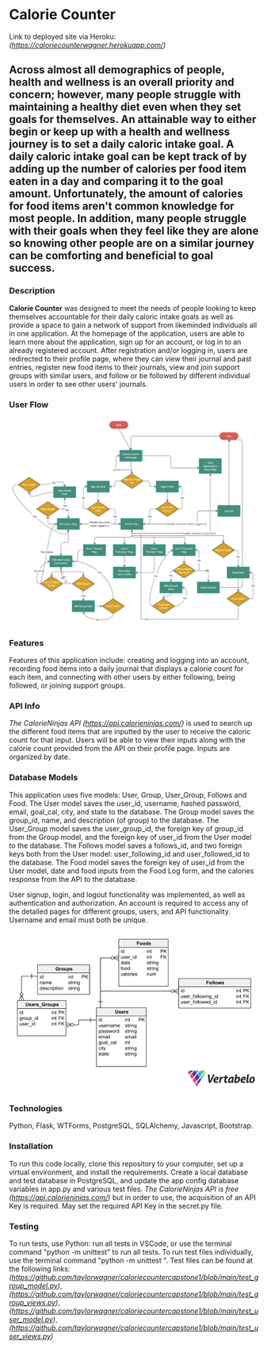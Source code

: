 # Calorie Counter

Link to deployed site via Heroku: *(https://caloriecounterwagner.herokuapp.com/)*

## Across almost all demographics of people, health and wellness is an overall priority and concern; however, many people struggle with maintaining a healthy diet even when they set goals for themselves. An attainable way to either begin or keep up with a health and wellness journey is to set a daily caloric intake goal. A daily caloric intake goal can be kept track of by adding up the number of calories per food item eaten in a day and comparing it to the goal amount. Unfortunately, the amount of calories for food items aren't common knowledge for most people. In addition, many people struggle with their goals when they feel like they are alone so knowing other people are on a similar journey can be comforting and beneficial to goal success.

### Description

**Calorie Counter** was designed to meet the needs of people looking to keep themselves accountable for their daily caloric intake goals as well as provide a space to gain a network of support from likeminded individuals all in one application. At the homepage of the application, users are able to learn more about the application, sign up for an account, or log in to an already registered account. After registration and/or logging in, users are redirected to their profile page, where they can view their journal and past entries, register new food items to their journals, view and join support groups with similar users, and follow or be followed by different individual users in order to see other users' journals.

### User Flow

![Application User Flow](static/images/calcountuserflow.png)

### Features

Features of this application include: creating and logging into an account, recording food items into a daily journal that displays a calorie count for each item, and connecting with other users by either following, being followed, or joining support groups.

### API Info

*The CalorieNinjas API (https://api.calorieninjas.com/)* is used to search up the different food items that are inputted by the user to receive the caloric count for that input. Users will be able to view their inputs along with the calorie count provided from the API on their profile page. Inputs are organized by date.

### Database Models

This application uses five models: User, Group, User_Group, Follows and Food. The User model saves the user_id, username, hashed password, email, goal_cal, city, and state to the database. The Group model saves the group_id, name, and description (of group) to the database. The User_Group model saves the user_group_id, the foreign key of group_id from the Group model, and the foreign key of user_id from the User model to the database. The Follows model saves a follows_id, and two foreign keys both from the User model: user_following_id and user_followed_id to the database. The Food model saves the foreign key of user_id from the User model, date and food inputs from the Food Log form, and the calories response from the API to the database.

User signup, login, and logout functionality was implemented, as well as authentication and authorization. An account is required to access any of the detailed pages for different groups, users, and API functionality. Username and email must both be unique.

![Database Models Schema](static/images/calcountschema.png)

### Technologies

Python, Flask, WTForms, PostgreSQL, SQLAlchemy, Javascript, Bootstrap.

### Installation 

To run this code locally, clone this repository to your computer, set up a virtual environment, and install the requirements. Create a local database and test database in PostgreSQL, and update the app config database variables in app.py and various test files. *The CalorieNinjas API is free (https://api.calorieninjas.com/)* but in order to use, the acquisition of an API Key is required. May set the required API Key in the secret.py file.

### Testing

To run tests, use Python: run all tests in VSCode, or use the terminal command "python -m unittest" to run all tests. To run test files individually, use the terminal command "python -m unittest <filename>". Test files can be found at the following links: *(https://github.com/taylorwagner/caloriecountercapstone1/blob/main/test_group_model.py)*, *(https://github.com/taylorwagner/caloriecountercapstone1/blob/main/test_group_views.py)*, *(https://github.com/taylorwagner/caloriecountercapstone1/blob/main/test_user_model.py)*, *(https://github.com/taylorwagner/caloriecountercapstone1/blob/main/test_user_views.py)*